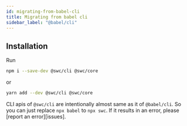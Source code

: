 ```yaml
---
id: migrating-from-babel-cli
title: Migrating from babel cli
sidebar_label: "@babel/cli"
---
```


## Installation

Run

```sh
npm i --save-dev @swc/cli @swc/core
```

or

```sh
yarn add --dev @swc/cli @swc/core
```

CLI apis of `@swc/cli` are intentionally almost same as it of `@babel/cli`. So you can just replace `npx babel` to `npx swc`. If it results in an error, please [report an error][issues].
